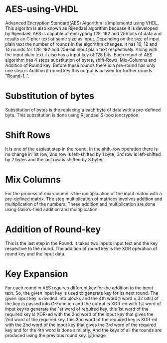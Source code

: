 # AES-using-VHDL
Advanced Encryption Standard(AES) Algorithm is implementd using VHDL.
This algoritm is also known as Rijendael algorithm becuase it is developed by Rijendael.
AES is capable of encrypting 128, 192 and 256 bits of data and results an Cipher text of same size as input. Depending on the size of input plain text the number of rounds in the algorithm changes. It has 10, 12 and 14 rounds for 128, 192 and 256-bit input plain text respectively.
Along with the input plain text it also has a input key of 128 bits. Each round of AES algorithm has 4 steps substitution of bytes, shift-Rows, Mix-Columns and Addition of Round key. Before these rounds there is a pre-round has only one step is Additon if round key this output is passed for further rounds "Round-1..".

# Substitution of bytes
Substitution of bytes is the replacing a each byte of data with a pre-defined byte. This substitution is done using Rijendael S-box()encryption.

# Shift Rows
It is one of the easiest step in the round. 
In the  shift-row operation there is no change in 1st row, 2nd row is left-shifted by 1 byte, 3rd row is left-shifted by 2 bytes and the last row is shifted by 3 bytes.

# Mix Columns
For the process of mix-column is the multiplication of the input matrix with a pre-defined matrix.
The step multiplication of matrices involves addition and multiplication of the numbers. These addition and multiplication are done using Galio’s-field addition and multiplication.

# Addition of Round-key
This is the last step in the Round. It takes two inputs input text and the key respective to the round. 
The addition of round key is the XOR operation of round key and the input data. 

# Key Expansion
For each round in AES requires different key for the addition to the input text. So, the given input key is used to generate key for its next round.
The given input key is divided into blocks and the 4th word(1 word = 32 bits) of the key is passed into G-Function and the output is XOR-ed with 1st word of input key to generate the 1st word of required key, this 1st word of the required key is XOR-ed with the 2nd word of the input key that gives the 2nd word of the required key, this 2nd word of the required key is XOR-ed with the 2nd word of the input key that gives the 3rd word of the required key and for the 4th word is done similarly.
And the keys of all the rounds are produced using the previous round key.
![image](https://user-images.githubusercontent.com/91657743/135605840-42516e95-834f-4c08-a257-e58083b40716.png)
